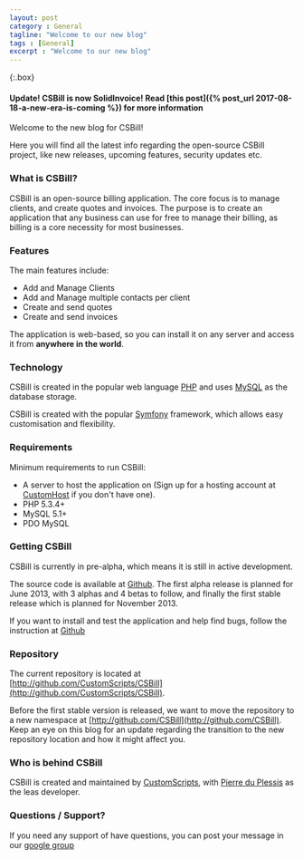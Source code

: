 ```yaml
---
layout: post
category : General
tagline: "Welcome to our new blog"
tags : [General]
excerpt : "Welcome to our new blog"
---
```


{:.box}
#### Update! CSBill is now SolidInvoice! Read [this post]({% post_url 2017-08-18-a-new-era-is-coming %}) for more information

Welcome to the new blog for CSBill!

Here you will find all the latest info regarding the open-source CSBill project, like new releases, upcoming features,
security updates etc.

### What is CSBill?

CSBill is an open-source billing application. The core focus is to manage clients, and create quotes and invoices.
The purpose is to create an application that any business can use for free to manage their billing, as billing is
a core necessity for most businesses.

### Features

The main features include:

* Add and Manage Clients
* Add and Manage multiple contacts per client
* Create and send quotes
* Create and send invoices

The application is web-based, so you can install it on any server and access it from **anywhere in the world**.

### Technology

CSBill is created in the popular web language [PHP](http://php.net) and uses [MySQL](http://mysql.com) as the database storage.

CSBill is created with the popular [Symfony](http://symfony.com) framework, which allows easy customisation
and flexibility.

### Requirements

Minimum requirements to run CSBill:

* A server to host the application on (Sign up for a hosting account at [CustomHost](http://customhost.co.za) if you don't have one).
* PHP 5.3.4+
* MySQL 5.1+
* PDO MySQL

### Getting CSBill

CSBill is currently in pre-alpha, which means it is still in active development.

The source code is available at [Github](http://github.com/CustomScripts/CSBill).
The first alpha release is planned for June 2013, with 3 alphas and 4 betas to follow, and finally the first stable release which is planned for November 2013.

If you want to install and test the application and help find bugs, follow the instruction at [Github](https://github.com/CustomScripts/CSBill/blob/master/README.md)

### Repository

The current repository is located at [http://github.com/CustomScripts/CSBill](http://github.com/CustomScripts/CSBill).

Before the first stable version is released, we want to move the repository to a new namespace at [http://github.com/CSBill](http://github.com/CSBill).
Keep an eye on this blog for an update regarding the transition to the new repository location and how it might affect you.

### Who is behind CSBill

CSBill is created and maintained by [CustomScripts](http://shop.customscripts.co.za), with [Pierre du Plessis](http://github.com/pierredup) as the leas developer.


### Questions / Support?

If you need any support of have questions, you can post your message in our [google group](https://groups.google.com/forum/?fromgroups#!forum/csbill)
